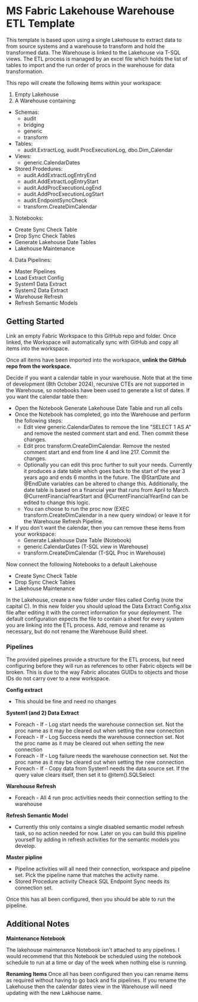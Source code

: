 
# MS Fabric Lakehouse Warehouse ETL Template

This template is based upon using a single Lakehouse to extract data to from source systems and a warehouse to transform and hold the transformed data. The Warehouse is linked to the Lakehouse via T-SQL views. The ETL process is managed by an excel file which holds the list of tables to import and the run order of procs in the warehouse for data transformation.

This repo will create the following items within your workspace:
1. Empty Lakehouse
1. A Warehouse containing:
  - Schemas:
    - audit
    - bridging
    - generic
    - transform
  - Tables:
    - audit.ExtractLog, audit.ProcExecutionLog, dbo.Dim_Calendar
  - Views:
    - generic.CalendarDates
  - Stored Prodedures:
    - audit.AddExtractLogEntryEnd
    - audit.AddExtractLogEntryStart
    - audit.AddProcExecutionLogEnd
    - audit.AddProcExecutionLogStart
    - audit.EndpointSyncCheck
    - transform.CreateDimCalendar
3. Notebooks:
  - Create Sync Check Table
  - Drop Sync Check Tables
  - Generate Lakehouse Date Tables
  - Lakehouse Maintenance
4. Data Pipelines:
  - Master Pipelines
  - Load Extract Config
  - System1 Data Extract
  - System2 Data Extract
  - Warehouse Refresh
  - Refresh Semantic Models 




## Getting Started
Link an empty Fabric Workspace to this GitHub repo and folder. Once linked, the Workspace will automatically sync with GitHub and copy all items into the workspace.

Once all items have been imported into the workspace, **unlink the GitHub repo from the workspace.**


Decide if you want a calendar table in your warehouse. Note that at the time of development (8th October 2024), recursive CTEs are not supported in the Warehouse, so notebooks have been used to generate a list of dates. If you want the calendar table then:
- Open the Notebook Generate Lakehouse Date Table and run all cells
- Once the Notebook has completed, go into the Warehouse and perform the following steps:
  - Edit view generic.CalendarDates to remove the line "SELECT 1 AS A" and remove the nested comment start and end. Then commit these changes.
  - Edit proc transform.CreateDimCalendar. Remove the nested comment start and end from line 4 and line 217. Commit the changes.
  - Optionally you can edit this proc further to suit your needs. Currently it produces a date table which goes back to the start of the year 3 years ago and ends 6 months in the future. The @StartDate and @EndDate variables can be altered to change this. Additionally, the date table is based on a financial year that runs from April to March. @CurrentFinancialYearStart and @CurrentFinancialYearEnd can be edited to change this logic.
  - You can choose to run the proc now (EXEC transform.CreateDimCalendar in a new query window) or leave it for the Warehouse Refresh Pipeline.
- If you don't want the calendar, then you can remove these items from your workspace:
  - Generate Lakehouse Date Table (Notebook)
  - generic.CalendarDates (T-SQL view in Warehouse)
  - transform.CreateDimCalendar (T-SQL Proc in Warehouse)

Now connect the following Notebooks to a default Lakehouse
- Create Sync Check Table
- Drop Sync Check Tables
- Lakehouse Maintenance

In the Lakehouse, create a new folder under files called Config (note the capital C). In this new folder you should upload the Data Extract Config.xlsx file after editing it with the correct information for your deployment. The default configuration expects the file to contain a sheet for every system you are linking into the ETL process. Add, remove and rename as necessary, but do not rename the Warehouse Build sheet.

### Pipelines

The provided pipelines provide a structure for the ETL process, but need configuring before they will run as references to other Fabric objects will be broken. This is due to the way Fabric allocates GUIDs to objects and those IDs do not carry over to a new workspace.


**Config extract**
- This should be fine and need no changes

**System1 (and 2) Data Extract**
- Foreach - If - Log start needs the warehouse connection set. Not the proc name as it may be cleared out when setting the new connection
- Foreach - If - Log Success needs the warehouse connection set. Not the proc name as it may be cleared out when setting the new connection
- Foreach - If - Log failure needs the warehouse connection set. Not the proc name as it may be cleared out when setting the new connection
- Foreach - If - Copy data from System1 needs the data source set. If the query value clears itself, then set it to @item().SQLSelect

**Warehouse Refresh**
- Foreach - All 4 run proc activities needs their connection setting to the warehouse

**Refresh Semantic Model**
- Currently this only contains a single disabled semantic model refresh task, so no action needed for now. Later on you can build this pipeline yourself by adding in refresh activities for the semantic models you develop.

**Master pipline**
- Pipeline activities will all need their connection, workspace and pipeline set. Pick the pipeline name that matches the activity name.
- Stored Procedure activity Cheack SQL Endpoint Sync needs its connection set.

Once this has all been configured, then you should be able to run the pipeline.


## Additional Notes
**Maintenance Notebook**

The lakehouse maintenance Notebook isn't attached to any pipelines. I would recommend that this Notebook be scheduled using the notebook schedule to run at a time or day of the week when nothing else is running.

**Renaming Items**
Once all has been configured then you can rename items as required without having to go back and fix pipelines. If you rename the Lakehouse then the calendar dates view in the Warehouse will need updating with the new Lakhouse name.

